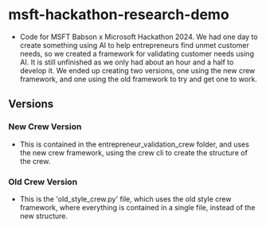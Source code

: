 # msft-hackathon-research-demo
- Code for MSFT Babson x Microsoft Hackathon 2024. We had one day to create something using AI to help entrepreneurs find unmet customer needs, so we created a framework for validating customer needs using AI. It is still unfinished as we only had about an hour and a half to develop it. We ended up creating two versions, one using the new crew framework, and one using the old framework to try and get one to work.

## Versions
### New Crew Version
- This is contained in the entrepreneur_validation_crew folder, and uses the new crew framework, using the crew cli to create the structure of the crew.
### Old Crew Version
- This is the 'old_style_crew.py' file, which uses the old style crew framework, where everything is contained in a single file, instead of the new structure.
